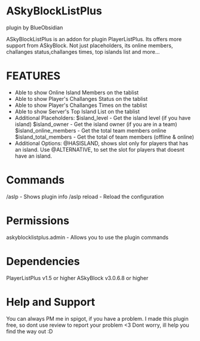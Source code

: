 # ASkyBlockListPlus
plugin by BlueObsidian

ASkyBlockListPlus is an addon for plugin PlayerListPlus. Its offers more support from ASkyBlock. Not just placeholders, its online members, challanges status,challanges times, top islands list and more...

# FEATURES
- Able to show Online Island Members on the tablist
- Able to show Player's Challanges Status on the tablist
- Able to show Player's Challanges Times on the tablist
- Able to show Server's Top Island List on the tablist
- Additional Placeholders:
$island_level - Get the island level (if you have island)
$island_owner - Get the island owner (if you are in a team)
$island_online_members - Get the total team members online
$island_total_members - Get the total of team members (offline & online)
- Additional Options:
@HASISLAND, shows slot only for players that has an island. Use @ALTERNATIVE, to set the slot for players that doesnt have an island.

# Commands
/aslp - Shows plugin info
/aslp reload - Reload the configuration

# Permissions
askyblocklistplus.admin - Allows you to use the plugin commands

# Dependencies
PlayerListPlus v1.5 or higher
ASkyBlock v3.0.6.8 or higher

# Help and Support
You can always PM me in spigot, if you have a problem.
I made this plugin free, so dont use review to report your problem <3
Dont worry, ill help you find the way out :D


